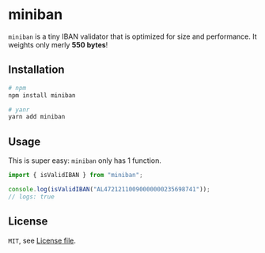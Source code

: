 # miniban

`miniban` is a tiny IBAN validator that is optimized for size and performance.
It weights only merly **550 bytes**!

## Installation

```bash
# npm
npm install miniban

# yanr
yarn add miniban
```

## Usage

This is super easy: `miniban` only has 1 function.

```js
import { isValidIBAN } from "miniban";

console.log(isValidIBAN("AL47212110090000000235698741"));
// logs: true
```

## License

`MIT`, see [License file](./License.md).
